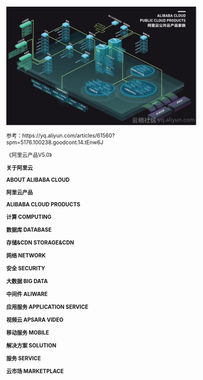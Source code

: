 ![](/assets/阿里云产品V5.0.jpeg)

参考：https:\/\/yq.aliyun.com\/articles\/61560?spm=5176.100238.goodcont.14.tEnw6J

《阿里云产品V5.0》

**关于阿里云**

**ABOUT ALIBABA CLOUD**





**阿里云产品**

**ALIBABA CLOUD PRODUCTS**

**计算 COMPUTING**

**数据库 DATABASE**

**存储&CDN STORAGE&CDN**

**网络 NETWORK**

**安全 SECURITY**

**大数据 BIG DATA**

**中间件 ALIWARE**

**应用服务 APPLICATION SERVICE**

**视频云 APSARA VIDEO**

**移动服务 MOBILE**

**解决方案 SOLUTION**

**服务 SERVICE**

**云市场 MARKETPLACE**

